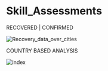 # Skill_Assessments

RECOVERED | CONFIRMED 

![Recovery_data_over_cities](https://user-images.githubusercontent.com/35873425/109413123-e1e5ed80-79d1-11eb-994a-c2d76bbb310e.png)

COUNTRY BASED ANALYSIS 

![index](https://user-images.githubusercontent.com/35873425/109413216-3ab58600-79d2-11eb-82f0-0b66df6baae3.png)
